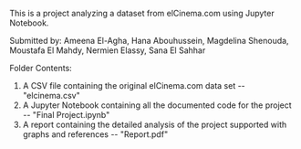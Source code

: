 This is a project analyzing a dataset from elCinema.com using Jupyter Notebook.

Submitted by: Ameena El-Agha, Hana Abouhussein, Magdelina Shenouda, Moustafa El Mahdy, Nermien Elassy, Sana El Sahhar

Folder Contents:
1. A CSV file containing the original elCinema.com data set -- "elcinema.csv"
2. A Jupyter Notebook containing all the documented code for the project -- "Final Project.ipynb"
3. A report containing the detailed analysis of the project supported with graphs and references -- "Report.pdf"